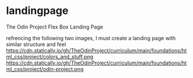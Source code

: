 # landingpage
The Odin Project Flex Box Landing Page

refrencing the following two images,
I must create a landing page with similar structure and feel
https://cdn.statically.io/gh/TheOdinProject/curriculum/main/foundations/html_css/project/colors_and_stuff.png
https://cdn.statically.io/gh/TheOdinProject/curriculum/main/foundations/html_css/project/odin-project.png
